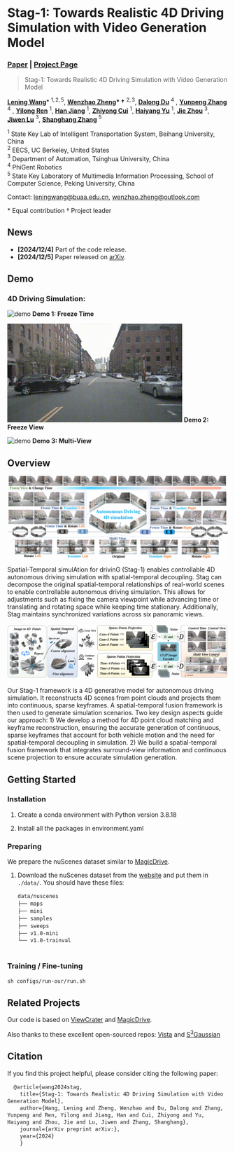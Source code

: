 # Stag-1: Towards Realistic 4D Driving Simulation with Video Generation Model

### [Paper](https://arxiv.org/abs)  | [Project Page](https://wzzheng.net/Stag) 


> Stag-1: Towards Realistic 4D Driving Simulation with Video Generation Model

**[Lening Wang](https://scholar.google.com/citations?user=obCtm2UAAAAJ&hl=en&oi=ao)**\* $^{1,2,5}$, **[Wenzhao Zheng](https://wzzheng.net/)\* $\dagger$** $^{2,3}$, **[Dalong Du](https://www.phigent.ai/aboutus)** $^{4}$ , **[Yunpeng Zhang](https://scholar.google.com/citations?user=UgadGL8AAAAJ&hl=en&oi=ao)** $^{4}$ , **[Yilong Ren](https://shi.buaa.edu.cn/renyilong/zh_CN/index.htm)** $^{1}$, **[Han Jiang](https://scholar.google.com/citations?user=d0WJTQgAAAAJ&hl=zh-CN&oi=ao)** $^{1}$, **[Zhiyong Cui](https://zhiyongcui.com/)** $^{1}$, **[Haiyang Yu](https://shi.buaa.edu.cn/09558/zh_CN/index.htm)** $^{1}$, **[Jie Zhou](https://www.au.tsinghua.edu.cn/info/1084/1699.htm)** $^{3}$, **[Jiwen Lu](http://ivg.au.tsinghua.edu.cn/Jiwen_Lu/)** $^{3}$, **[Shanghang Zhang](https://www.shanghangzhang.com/)** $^{5}$

$^1$ State Key Lab of Intelligent Transportation System, Beihang University, China  
$^2$ EECS, UC Berkeley, United States  
$^3$ Department of Automation, Tsinghua University, China  
$^4$ PhiGent Robotics  
$^5$ State Key Laboratory of Multimedia Information Processing, School of Computer Science, Peking University, China  



Contact: [leningwang@buaa.edu.cn](mailto:leningwang@buaa.edu.cn), [wenzhao.zheng@outlook.com](mailto:wenzhao.zheng@outlook.com)

\* Equal contribution $\dagger$ Project leader



## News

- **[2024/12/4]** Part of the code release.
- **[2024/12/5]** Paper released on [arXiv](https://arxiv.org/abs/).


## Demo

### 4D Driving Simulation:

![demo](./assets/demo1.gif)
**Demo 1: Freeze Time**

![demo](./assets/demo2.gif)
**Demo 2: Freeze View**

![demo](./assets/demo3.gif)
**Demo 3: Multi-View**





## Overview
![overview](./assets/fig1.png)

Spatial-Temporal simulAtion for drivinG (Stag-1) enables controllable 4D autonomous driving simulation with spatial-temporal decoupling. Stag can decompose the original spatial-temporal relationships of real-world scenes to enable controllable autonomous driving simulation. This allows for adjustments such as fixing the camera viewpoint while advancing time or translating and rotating space while keeping time stationary. Additionally, Stag maintains synchronized variations across six panoramic views.


![overview](./assets/fig2.png)

Our Stag-1 framework is a 4D generative model for autonomous driving simulation. It reconstructs 4D scenes from point clouds and projects them into continuous, sparse keyframes. A spatial-temporal fusion framework is then used to generate simulation scenarios. Two key design aspects guide our approach: 1) We develop a method for 4D point cloud matching and keyframe reconstruction, ensuring the accurate generation of continuous, sparse keyframes that account for both vehicle motion and the need for spatial-temporal decoupling in simulation. 2) We build a spatial-temporal fusion framework that integrates surround-view information and continuous scene projection to ensure accurate simulation generation.
## Getting Started

### Installation
1. Create a conda environment with Python version 3.8.18

2. Install all the packages in environment.yaml


### Preparing

We prepare the nuScenes dataset similar to [MagicDrive](https://github.com/cure-lab/MagicDrive). 

1. Download the nuScenes dataset from the [website](https://www.nuscenes.org/nuscenes) and put them in `./data/`. You should have these files:
    ```bash
    data/nuscenes
    ├── maps
    ├── mini
    ├── samples
    ├── sweeps
    ├── v1.0-mini
    └── v1.0-trainval

   
   
### Training / Fine-tuning

```
sh configs/run-our/run.sh
```
## Related Projects

Our code is based on [ViewCrater](https://github.com/Drexubery/ViewCrafter) and [MagicDrive](https://github.com/cure-lab/MagicDrive). 

Also thanks to these excellent open-sourced repos:
[Vista](https://github.com/OpenDriveLab/Vista)  and [S<sup>3</sup>Gaussian](https://github.com/nnanhuang/S3Gaussian)


## Citation

If you find this project helpful, please consider citing the following paper:
```
  @article{wang2024stag,
    title={Stag-1: Towards Realistic 4D Driving Simulation with Video Generation Model},
    author={Wang, Lening and Zheng, Wenzhao and Du, Dalong and Zhang, Yunpeng and Ren, Yilong and Jiang, Han and Cui, Zhiyong and Yu, Haiyang and Zhou, Jie and Lu, Jiwen and Zhang, Shanghang},
    journal={arXiv preprint arXiv:},
    year={2024}
	}
```